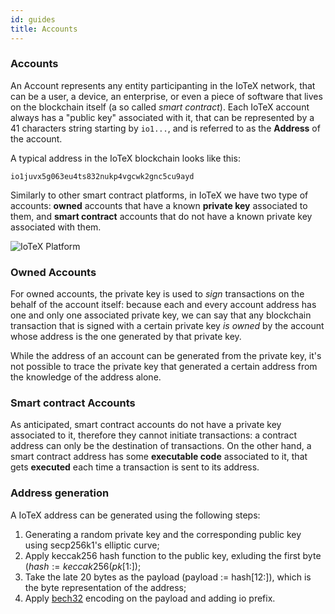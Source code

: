 ```yaml
---
id: guides
title: Accounts
---
```


### Accounts

An Account represents any entity participanting in the IoTeX network, that can be a user, a device, an enterprise, or even a piece of software that lives on the blockchain itself (a so called _smart contract_). Each IoTeX account always has a "public key" associated with it, that can be represented by a 41 characters string starting by `io1...`, and is referred to as the **Address** of the account.

A typical address in the IoTeX blockchain looks like this:

`io1juvx5g063eu4ts832nukp4vgcwk2gnc5cu9ayd`

Similarly to other smart contract platforms, in IoTeX we have two type of accounts: **owned** accounts that have a known **private key** associated to them, and **smart contract** accounts that do not have a known private key associated with them.

![IoTeX Platform](/img/introduction/accounts.png)

### Owned Accounts

For owned accounts, the private key is used to _sign_ transactions on the behalf of the account itself: because each and every account address has one and only one associated private key, we can say that any blockchain transaction that is signed with a certain private key _is owned_ by the account whose address is the one generated by that private key.

While the address of an account can be generated from the private key, it's not possible to trace the private key that generated a certain address from the knowledge of the address alone.

### Smart contract Accounts

As anticipated, smart contract accounts do not have a private key associated to it, therefore they cannot initiate transactions: a contract address can only be the destination of transactions. On the other hand, a smart contract address has some **executable code** associated to it, that gets **executed** each time a transaction is sent to its address.

### Address generation

A IoTeX address can be generated using the following steps:

1. Generating a random private key and the corresponding public key using secp256k1's elliptic curve;
2. Apply keccak256 hash function to the public key, exluding the first byte ($hash := keccak256(pk[1:])$;
3. Take the late 20 bytes as the payload (payload := hash[12:]), which is the byte representation of the address;
4. Apply [bech32](https://github.com/bitcoin/bips/blob/master/bip-0173.mediawiki) encoding on the payload and adding io prefix.
